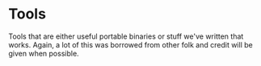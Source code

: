 # Tools
Tools that are either useful portable binaries or stuff we've written that works. 
Again, a lot of this was borrowed from other folk and credit will be given when possible.
